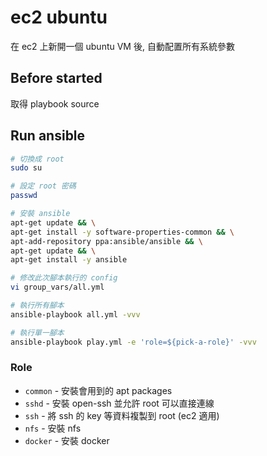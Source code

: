 # ec2 ubuntu

在 ec2 上新開一個 ubuntu VM 後, 自動配置所有系統參數

## Before started

取得 playbook source

## Run ansible

```sh
# 切換成 root
sudo su

# 設定 root 密碼 
passwd

# 安裝 ansible
apt-get update && \
apt-get install -y software-properties-common && \
apt-add-repository ppa:ansible/ansible && \
apt-get update && \
apt-get install -y ansible

# 修改此次腳本執行的 config
vi group_vars/all.yml

# 執行所有腳本
ansible-playbook all.yml -vvv

# 執行單一腳本
ansible-playbook play.yml -e 'role=${pick-a-role}' -vvv
```

### Role

- `common` - 安裝會用到的 apt packages
- `sshd` - 安裝 open-ssh 並允許 root 可以直接連線
- `ssh` - 將 ssh 的 key 等資料複製到 root (ec2 適用)
- `nfs` - 安裝 nfs
- `docker` - 安裝 docker
